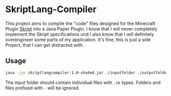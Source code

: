 # SkriptLang-Compiler
This project aims to compile the "code" files designed for the Minecraft Plugin [Skript](https://github.com/SkriptLang/Skript) into a Java Paper Plugin. I know that I will never completely implement the Skript specifications und I also know that I will definitely overengineer some parts of my application. It's fine, this is just a side Project, that I can get distracted with.

## Usage

```bash
java -jar skriptlangcompiler-1.0-shaded.jar ./inputfolder ./outputfolder (seed)
```
The input folder should contain individual files with `.sk` types. Folders and files prefixed with `-` will be ignored.
